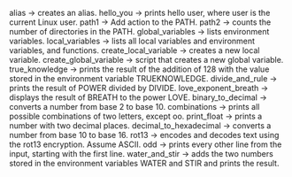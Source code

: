 alias -> creates an alias.
hello_you -> prints hello user, where user is the current Linux user.
path1 -> Add action to the PATH.
path2 -> counts the number of directories in the PATH.
global_variables -> lists environment variables.
local_variables -> lists all local variables and environment variables, and functions.
create_local_variable -> creates a new local variable.
create_global_variable -> script that creates a new global variable.
true_knowledge -> prints the result of the addition of 128 with the value stored in the environment variable TRUEKNOWLEDGE.
divide_and_rule -> prints the result of POWER divided by DIVIDE.
love_exponent_breath -> displays the result of BREATH to the power LOVE.
binary_to_decimal -> converts a number from base 2 to base 10.
combinations -> prints all possible combinations of two letters, except oo.
print_float -> prints a number with two decimal places.
decimal_to_hexadecimal -> converts a number from base 10 to base 16.
rot13 -> encodes and decodes text using the rot13 encryption. Assume ASCII.
odd -> prints every other line from the input, starting with the first line.
water_and_stir -> adds the two numbers stored in the environment variables WATER and STIR and prints the result.
